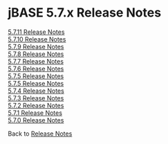 # jBASE 5.7.x Release Notes

<PageHeader />

[5.7.11 Release Notes](./5.7.11/README.md)  
[5.7.10 Release Notes](./5.7.10/README.md)  
[5.7.9 Release Notes](./5.7.9/README.md)  
[5.7.8 Release Notes](./5.7.8/README.md)  
[5.7.7 Release Notes](./5.7.7/jbase-5.7.7-release-notes/README.md)  
[5.7.6 Release Notes](./5.7.6/jbase-5.7.6-release-notes/README.md)  
[5.7.5 Release Notes](./5.7.5/jbase-5.7.5-release-notes/README.md)  
[5.7.5 Release Notes](./5.7.5/jbase-5.7.5-release-notes/README.md)  
[5.7.4 Release Notes](./5.7.4/jbase-5.7.4-release-notes/README.md)  
[5.7.3 Release Notes](./5.7.3/jbase-5.7.3-release-notes/README.md)  
[5.7.2 Release Notes](./5.7.2/jbase-5.7.2.1-release-notes/README.md)  
[5.7.1 Release Notes](./5.7.1/jbase-5.7.1-release-notes/README.md)  
[5.7.0 Release Notes](./5.7.0/README.md)  

Back to [Release Notes](./../README.md)

<PageFooter />
